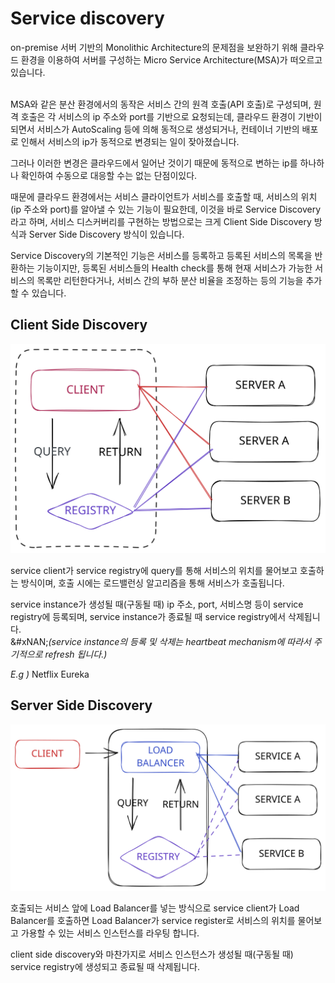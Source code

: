 # Service discovery

on-premise 서버 기반의 Monolithic Architecture의 문제점을 보완하기 위해 클라우드 환경을 이용하여 서버를 구성하는 Micro Service Architecture(MSA)가 떠오르고 있습니다.

\
MSA와 같은 분산 환경에서의 동작은 서비스 간의 원격 호출(API 호출)로 구성되며, 원격 호출은 각 서비스의 ip 주소와 port를 기반으로 요청되는데, 클라우드 환경이 기반이 되면서 서비스가 AutoScaling 등에 의해 동적으로 생성되거나, 컨테이너 기반의 배포로 인해서 서비스의 ip가 동적으로 변경되는 일이 잦아졌습니다.

그러나 이러한 변경은 클라우드에서 일어난 것이기 때문에 동적으로 변하는 ip를 하나하나 확인하여 수동으로 대응할 수는 없는 단점이있다.

때문에 클라우드 환경에서는 서비스 클라이언트가 서비스를 호출할 때, 서비스의 위치(ip 주소와 port)를 알아낼 수 있는 기능이 필요한데, 이것을 바로 Service Discovery라고 하며, 서비스 디스커버리를 구현하는 방법으로는 크게 Client Side Discovery 방식과 Server Side Discovery 방식이 있습니다.

Service Discovery의 기본적인 기능은 서비스를 등록하고 등록된 서비스의 목록을 반환하는 기능이지만, 등록된 서비스들의 Health check를 통해 현재 서비스가 가능한 서비스의 목록만 리턴한다거나, 서비스 간의 부하 분산 비율을 조정하는 등의 기능을 추가할 수 있습니다.

## Client Side Discovery

<img src="../../../.gitbook/assets/file.excalidraw (3) (2).svg" alt="" class="gitbook-drawing">

service client가 service registry에 query를 통해 서비스의 위치를 물어보고 호출하는 방식이며, 호출 시에는 로드밸런싱 알고리즘을 통해 서비스가 호출됩니다.

service instance가 생성될 때(구동될 때) ip 주소, port, 서비스명 등이 service registry에 등록되며, service instance가 종료될 때 service registry에서 삭제됩니다.\
&#xNAN;_(service instance의 등록 및 삭제는 heartbeat mechanism에 따라서 주기적으로 refresh 됩니다.)_

_E.g )_ Netflix Eureka

## Server Side Discovery

<img src="../../../.gitbook/assets/file.excalidraw (2) (1) (3).svg" alt="" class="gitbook-drawing">

호출되는 서비스 앞에 Load Balancer를 넣는 방식으로 service client가 Load Balancer를 호출하면 Load Balancer가 service register로 서비스의 위치를 물어보고 가용할 수 있는 서비스 인스턴스를 라우팅 합니다.

client side discovery와 마찬가지로 서비스 인스턴스가 생성될 때(구동될 때) service registry에 생성되고 종료될 때 삭제됩니다.
